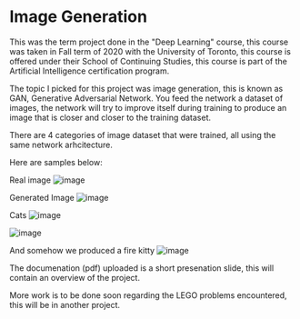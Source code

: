 # Image Generation
This was the term project done in the "Deep Learning" course, this course was taken in Fall term of 2020 with the University of Toronto, this course is offered under their School of Continuing Studies, this course is part of the Artificial Intelligence certification program.

The topic I picked for this project was image generation, this is known as GAN, Generative Adversarial Network. You feed the network a dataset of images, the network will try to improve itself during training to produce an image that is closer and closer to the training dataset.

There are 4 categories of image dataset that were trained, all using the same network arhcitecture.

Here are samples below:

Real image
![image](https://user-images.githubusercontent.com/96930162/148003924-9c3e85b5-345d-4259-8a36-f0c5997c3e8d.png)

Generated Image
![image](https://user-images.githubusercontent.com/96930162/148003948-087ac0d2-2b5c-4d86-bdb4-474da87444b7.png)

Cats
![image](https://user-images.githubusercontent.com/96930162/148003968-f3d67e4b-55c7-40bc-86fd-9308d60a4b96.png)

![image](https://user-images.githubusercontent.com/96930162/148004073-7c4cc998-90cb-4835-8e36-1a627c322077.png)

And somehow we produced a fire kitty
![image](https://user-images.githubusercontent.com/96930162/148004114-49ac7097-2060-4cf0-9dc9-2d27b8934a23.png)

The documenation (pdf) uploaded is a short presenation slide, this will contain an overview of the project.

More work is to be done soon regarding the LEGO problems encountered, this will be in another project.
